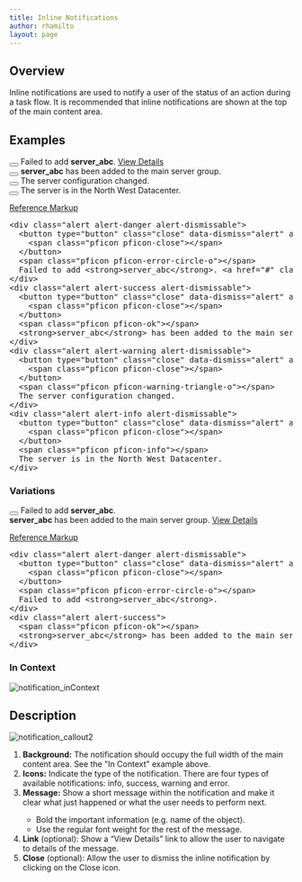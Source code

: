 ```yaml
---
title: Inline Notifications
author: rhamilto
layout: page
---
```


<h2>Overview</h2>
<p>Inline notifications are used to notify a user of the status of an action during a task flow. It is recommended that inline notifications are shown at the top of the main content area.</p>

<h2>Examples</h2>
<div class="pf-example">
  <div class="alert alert-danger alert-dismissable">
    <button type="button" class="close" data-dismiss="alert" aria-hidden="true"><span class="pficon pficon-close"></span></button><span class="pficon pficon-error-circle-o"></span> Failed to add <strong>server_abc</strong>. <a href="#" class="alert-link">View Details</a>
  </div>
  <div class="alert alert-success alert-dismissable">
    <button type="button" class="close" data-dismiss="alert" aria-hidden="true"><span class="pficon pficon-close"></span></button><span class="pficon pficon-ok"></span> <strong>server_abc</strong> has been added to the main server group.
  </div>
  <div class="alert alert-warning alert-dismissable">
    <button type="button" class="close" data-dismiss="alert" aria-hidden="true"><span class="pficon pficon-close"></span></button><span class="pficon pficon-warning-triangle-o"></span> The server configuration changed.
  </div>
  <div class="alert alert-info alert-dismissable">
    <button type="button" class="close" data-dismiss="alert" aria-hidden="true"><span class="pficon pficon-close"></span></button><span class="pficon pficon-info"></span> The server is in the North West Datacenter.
  </div>
</div>
<p class="reference-markup"><a class="collapse-toggle collapsed" data-toggle="collapse" aria-expanded="false" aria-controls="inline-notifications-markup" href="#inline-notifications-markup">Reference Markup</a></p>
<div class="collapse" id="inline-notifications-markup">
  <pre class="prettyprint">&lt;div class="alert alert-danger alert-dismissable"&gt;
  &lt;button type="button" class="close" data-dismiss="alert" aria-hidden="true"&gt;
    &lt;span class="pficon pficon-close"&gt;&lt;/span&gt;
  &lt;/button&gt;
  &lt;span class="pficon pficon-error-circle-o"&gt;&lt;/span&gt;
  Failed to add &lt;strong&gt;server_abc&lt;/strong&gt;. &lt;a href="#" class="alert-link"&gt;View Details&lt;/a&gt;
&lt;/div&gt;
&lt;div class="alert alert-success alert-dismissable"&gt;
  &lt;button type="button" class="close" data-dismiss="alert" aria-hidden="true"&gt;
    &lt;span class="pficon pficon-close"&gt;&lt;/span&gt;
  &lt;/button&gt;
  &lt;span class="pficon pficon-ok"&gt;&lt;/span&gt;
  &lt;strong&gt;server_abc&lt;/strong&gt; has been added to the main server group.
&lt;/div&gt;
&lt;div class="alert alert-warning alert-dismissable"&gt;
  &lt;button type="button" class="close" data-dismiss="alert" aria-hidden="true"&gt;
    &lt;span class="pficon pficon-close"&gt;&lt;/span&gt;
  &lt;/button&gt;
  &lt;span class="pficon pficon-warning-triangle-o"&gt;&lt;/span&gt;
  The server configuration changed.
&lt;/div&gt;
&lt;div class="alert alert-info alert-dismissable"&gt;
  &lt;button type="button" class="close" data-dismiss="alert" aria-hidden="true"&gt;
    &lt;span class="pficon pficon-close"&gt;&lt;/span&gt;
  &lt;/button&gt;
  &lt;span class="pficon pficon-info"&gt;&lt;/span&gt;
  The server is in the North West Datacenter.
&lt;/div&gt;</pre>
</div>

<h3>Variations</h3>
<div class="pf-example">
  <div class="alert alert-danger alert-dismissable">
    <button type="button" class="close" data-dismiss="alert" aria-hidden="true"><span class="pficon pficon-close"></span></button><span class="pficon pficon-error-circle-o"></span> Failed to add <strong>server_abc</strong>.
  </div>
  <div class="alert alert-success">
    <span class="pficon pficon-ok"></span> <strong>server_abc</strong> has been added to the main server group. <a href="#" class="alert-link">View Details</a>
  </div>
</div>
<p class="reference-markup"><a class="collapse-toggle collapsed" data-toggle="collapse" aria-expanded="false" aria-controls="inline-notifications-variations-markup" href="#inline-notifications-variations-markup">Reference Markup</a></p>
<div class="collapse" id="inline-notifications-variations-markup">
  <pre class="prettyprint">&lt;div class="alert alert-danger alert-dismissable"&gt;
  &lt;button type="button" class="close" data-dismiss="alert" aria-hidden="true"&gt;
    &lt;span class="pficon pficon-close"&gt;&lt;/span&gt;
  &lt;/button&gt;
  &lt;span class="pficon pficon-error-circle-o"&gt;&lt;/span&gt;
  Failed to add &lt;strong&gt;server_abc&lt;/strong&gt;.
&lt;/div&gt;
&lt;div class="alert alert-success"&gt;
  &lt;span class="pficon pficon-ok"&gt;&lt;/span&gt;
  &lt;strong&gt;server_abc&lt;/strong&gt; has been added to the main server group. &lt;a href="#" class="alert-link"&gt;View Details&lt;/a&gt;
&lt;/div&gt;</pre>
</div>
<h3>In Context</h3>
<p><img src="{{site.baseurl}}assets/img/notification_inContext.png" alt="notification_inContext"/></p>

<h2>Description</h2>
<div class="row">
<div class="col-md-5">
<p><img src="{{site.baseurl}}assets/img/notification_callout2.png" alt="notification_callout2"/></p>
</div>

<div class="col-md-7">
<ol>
<li><b>Background:</b> The notification should occupy the full width of the main content area. See the "In Context" example above.</li>
<li><b>Icons:</b> Indicate the type of the notification. There are four types of available notifications: info, success, warning and error.</li>
<li><b>Message:</b> Show a short message within the notification and make it clear what just happened or what the user needs to perform next.</li>
<ul>
<li>Bold the important information (e.g. name of the object).</li>
<li>Use the regular font weight for the rest of the message.</li>
</ul>
<li><b>Link</b> (optional): Show a “View Details” link to allow the user to navigate to details of the message.</li>
<li><b>Close</b> (optional): Allow the user to dismiss the inline notification by clicking on the Close icon.</li>
    </ol>
  </div>
</div>
